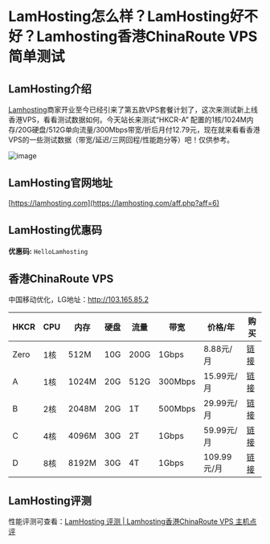 # LamHosting怎么样？LamHosting好不好？Lamhosting香港ChinaRoute VPS简单测试

## LamHosting介绍
[Lamhosting](https://lamhosting.com/aff.php?aff=6)商家开业至今已经引来了第五款VPS套餐计划了，这次来测试新上线香港VPS，看看测试数据如何。今天站长来测试“HKCR-A” 配置的1核/1024M内存/20G硬盘/512G单向流量/300Mbps带宽/折后月付12.79元，现在就来看看香港VPS的一些测试数据（带宽/延迟/三网回程/性能跑分等）吧！仅供参考。

![image](https://github.com/flingo1268/HostDare/assets/157264150/989842fe-9c28-4261-afef-ef723b41929b)

## LamHosting官网地址
[https://lamhosting.com](https://lamhosting.com/aff.php?aff=6)

## LamHosting优惠码
**优惠码:** `HelloLamhosting`

## 香港ChinaRoute VPS
中国移动优化，LG地址：http://103.165.85.2

| HKCR  | CPU | 内存  | 硬盘  | 流量   | 带宽  | 价格/年     | 购买        |
|-------|------|-------|-------|--------|-------|------------|------------------|
| Zero | 1核  | 512M  | 10G   | 200G   | 1Gbps   | 8.88元/月     | [链接](https://lamhosting.com/aff.php?aff=6) |
| A | 1核  | 1024M    | 20G   | 512G   | 300Mbps   | 15.99元/月   | [链接](https://lamhosting.com/aff.php?aff=6) |
| B | 2核  | 2048M    | 20G   | 1T   | 500Mbps   | 29.99元/月	 | [链接](https://lamhosting.com/aff.php?aff=6) |
| C | 4核  | 4096M    | 30G  | 2T   | 1Gbps   | 59.99元/月 | [链接](https://lamhosting.com/aff.php?aff=6) |
| D | 8核  | 8192M    | 30G  | 4T   | 1Gbps  | 109.99元/月 | [链接](https://lamhosting.com/aff.php?aff=6) |

## LamHosting评测

性能评测可查看：[LamHosting 评测 | Lamhosting香港ChinaRoute VPS 主机点评](https://www.zhujidianping.com/20240731-lamhosting-hkcr-test/)


